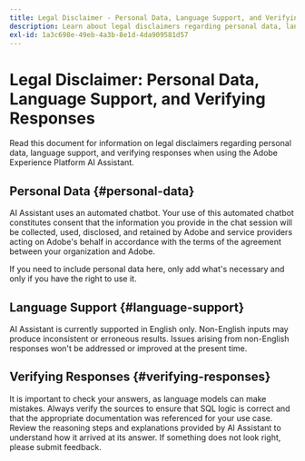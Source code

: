 ```yaml
---
title: Legal Disclaimer - Personal Data, Language Support, and Verifying Responses
description: Learn about legal disclaimers regarding personal data, language support, and verifying responses when using AI Assistant.
exl-id: 1a3c698e-49eb-4a3b-8e1d-4da909581d57
---
```

# Legal Disclaimer: Personal Data, Language Support, and Verifying Responses

Read this document for information on legal disclaimers regarding personal data, language support, and verifying responses when using the Adobe Experience Platform AI Assistant.

## Personal Data {#personal-data}

AI Assistant uses an automated chatbot. Your use of this automated chatbot constitutes consent that the information you provide in the chat session will be collected, used, disclosed, and retained by Adobe and service providers acting on Adobe's behalf in accordance with the terms of the agreement between your organization and Adobe.

If you need to include personal data here, only add what's necessary and only if you have the right to use it.

## Language Support {#language-support}

AI Assistant is currently supported in English only. Non-English inputs may produce inconsistent or erroneous results. Issues arising from non-English responses won't be addressed or improved at the present time.

## Verifying Responses {#verifying-responses}

It is important to check your answers, as language models can make mistakes. Always verify the sources to ensure that SQL logic is correct and that the appropriate documentation was referenced for your use case. Review the reasoning steps and explanations provided by AI Assistant to understand how it arrived at its answer. If something does not look right, please submit feedback.
